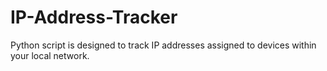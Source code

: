 # IP-Address-Tracker
Python script is designed to track IP addresses assigned to devices within your local network. 
